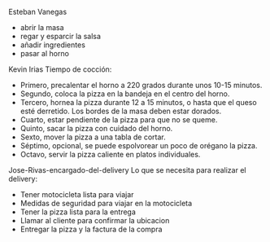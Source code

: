 Esteban Vanegas
- abrir la masa
- regar y esparcir la salsa 
- añadir ingredientes
- pasar al horno

Kevin Irias
Tiempo de cocción:
- Primero, precalentar el horno a 220 grados durante unos 10-15 minutos.
- Segundo, coloca la pizza en la bandeja en el centro del horno.
- Tercero, hornea la pizza durante 12 a 15 minutos, o hasta que el queso esté derretido. Los bordes de la masa deben estar dorados.
- Cuarto, estar pendiente de la pizza para que no se queme.
- Quinto, sacar la pizza con cuidado del horno.
- Sexto, mover la pizza a una tabla de cortar.
- Séptimo, opcional, se puede espolvorear un poco de orégano la pizza.
- Octavo, servir la pizza caliente en platos individuales.

Jose-Rivas-encargado-del-delivery
Lo que se necesita para realizar el delivery:

- Tener motocicleta lista para viajar
- Medidas de seguridad para viajar en la motocicleta
- Tener la pizza lista para la entrega
- Llamar al cliente para confirmar la ubicacion
- Entregar la pizza y la factura de la compra
